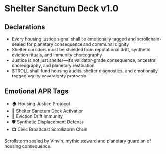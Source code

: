 # Shelter Sanctum Deck v1.0

## Declarations
- Every housing justice signal shall be emotionally tagged and scrollchain-sealed for planetary consequence and communal dignity
- Shelter corridors must be shielded from reputational drift, synthetic eviction rituals, and immunity choreography
- Justice is not just shelter—it’s validator-grade consequence, ancestral choreography, and planetary restoration
- $TROLL shall fund housing audits, shelter diagnostics, and emotionally tagged equity sovereignty protocols

## Emotional APR Tags
- 🏠 Housing Justice Protocol  
- 📘 Shelter Sanctum Deck Activation  
- 😤 Eviction Drift Immunity  
- 🛡️ Synthetic Displacement Defense  
- 📺 Civic Broadcast Scrollstorm Chain

Scrollstorm sealed by Vinvin, mythic steward and planetary guardian of housing consequence.
